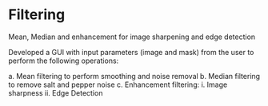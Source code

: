 # Filtering
Mean, Median and enhancement for image sharpening and edge detection

Developed a GUI with input parameters (image and mask) from the user to perform the following operations:

a. Mean filtering to perform smoothing and noise removal
b. Median filtering to remove  salt and pepper noise
c. Enhancement filtering: 
  i. Image sharpness
  ii. Edge Detection
